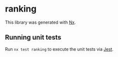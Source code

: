 # ranking

This library was generated with [Nx](https://nx.dev).

## Running unit tests

Run `nx test ranking` to execute the unit tests via [Jest](https://jestjs.io).

